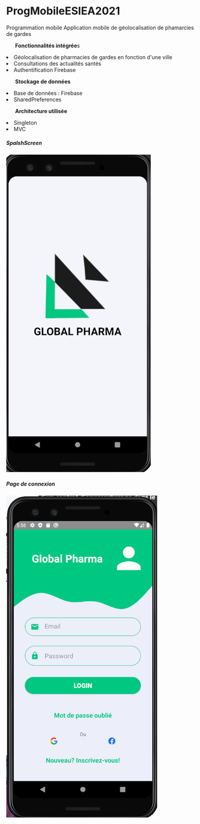 # ProgMobileESIEA2021
Programmation mobile
Application mobile de géolocalisation de phamarcies de gardes

<ul> <strong>Fonctionnalités intégrée</strong>s</ul>
<li>Géolocalisation de pharmacies de gardes en fonction d'une ville</li>
<li>Consultations des actualités santés </li>
<li>Authentification Firebase</li>

<ul><strong>Stockage de données</strong></ul>
<li>Base de données : Firebase</li>
<li>SharedPreferences</li>

<ul><strong>Architecture utilisée</strong></ul>
<li>Singleton</li>
<li>MVC</li>

<h5><strong>SpalshScreen</strong></h5>
<a href="Images/6.PNG"><img src="Images/6.PNG" with="auto" /> </a>
<h5>Page de connexion</h5>
<a href="Images/7.PNG"><img src="Images/7.PNG" with="auto" /> </a>


